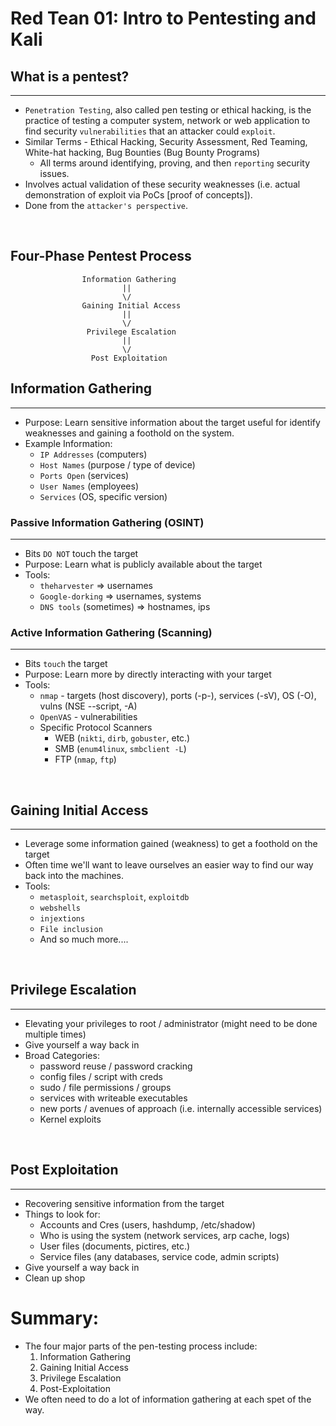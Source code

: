 # Red Tean 01: Intro to Pentesting and Kali

## What is a pentest?
---
- `Penetration Testing`, also called pen testing or ethical hacking, is the practice of testing a computer system, network or web application to find security `vulnerabilities` that an attacker could `exploit`.
- Similar Terms - Ethical Hacking, Security Assessment, Red Teaming, White-hat hacking, Bug Bounties (Bug Bounty Programs)
    - All terms around identifying, proving, and then `reporting` security issues.
- Involves actual validation of these security weaknesses (i.e. actual demonstration of exploit via PoCs [proof of concepts]).
- Done from the `attacker's perspective`.

<br/>

## Four-Phase Pentest Process 
                    Information Gathering
                             ||
                             \/
                    Gaining Initial Access
                             ||
                             \/
                     Privilege Escalation
                             ||
                             \/
                      Post Exploitation

## Information Gathering
---
- Purpose: Learn sensitive information about the target useful for identify weaknesses and gaining a foothold on the system.
- Example Information:
    - `IP Addresses` (computers)
    - `Host Names` (purpose / type of device)
    - `Ports Open` (services)
    - `User Names` (employees)
    - `Services` (OS, specific version)

### Passive Information Gathering (OSINT)
---
- Bits `DO NOT` touch the target
- Purpose: Learn what is publicly available about the target
- Tools:
    - `theharvester` => usernames
    - `Google-dorking` => usernames, systems
    - `DNS tools` (sometimes) => hostnames, ips

### Active Information Gathering (Scanning)
---
- Bits `touch` the target
- Purpose: Learn more by directly interacting with your target
- Tools: 
    - `nmap` - targets (host discovery), ports (-p-), services (-sV), OS (-O), vulns (NSE --script, -A)
    - `OpenVAS` - vulnerabilities
    - Specific Protocol Scanners
        - WEB (`nikti`, `dirb`, `gobuster`, etc.)
        - SMB (`enum4linux`, `smbclient -L`)
        - FTP (`nmap`, `ftp`)

<br/>

## Gaining Initial Access
---
- Leverage some information gained (weakness) to get a foothold on the target
- Often time we'll want to leave ourselves an easier way to find our way back into the machines.
- Tools:
    - `metasploit`, `searchsploit`, `exploitdb`
    - `webshells`
    - `injextions`
    - `File inclusion`
    - And so much more....

<br/>

## Privilege Escalation
---
- Elevating your privileges to root / administrator (might need to be done multiple times)
- Give yourself a way back in
- Broad Categories:     
    - password reuse / password cracking
    - config files / script with creds
    - sudo / file permissions / groups
    - services with writeable executables
    - new ports / avenues of approach (i.e. internally accessible services)
    - Kernel exploits

<br/>

## Post Exploitation
---
- Recovering sensitive information from the target
- Things to look for:
    - Accounts and Cres (users, hashdump, /etc/shadow)
    - Who is using the system (network services, arp cache, logs)
    - User files (documents, pictires, etc.)
    - Service files (any databases, service code, admin scripts)
- Give yourself a way back in
- Clean up shop

# Summary:
- The four major parts of the pen-testing process include:
    1. Information Gathering
    2. Gaining Initial Access
    3. Privilege Escalation
    4. Post-Exploitation
- We often need to do a lot of information gathering at each spet of the way.
